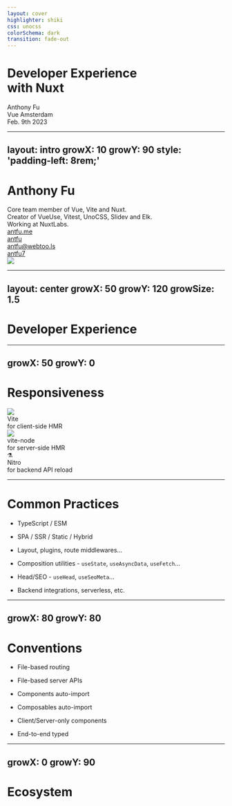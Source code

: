 ```yaml
---
layout: cover
highlighter: shiki
css: unocss
colorSchema: dark
transition: fade-out
---
```


<h1 flex="~ col">
<div>Developer Experience</div>
<div flex="~ gap3" items-center>with <span inline-block i-logos-nuxt-icon text-1.2em mb-2/> <b font-bold>Nuxt</b></div>
</h1>

<div uppercase text-sm tracking-widest>
Anthony Fu
</div>

<div abs-br mx-10 my-12 flex="~ col" text-sm text-right>
  <div>Vue Amsterdam</div>
  <div text-sm opacity-50>Feb. 9th 2023</div>
</div>

---
layout: intro
growX: 10
growY: 90
style: 'padding-left: 8rem;'
---

# Anthony Fu

<div class="leading-10 opacity-80">
Core team member of Vue, Vite and Nuxt.<br>
Creator of VueUse, Vitest, UnoCSS, Slidev and Elk.<br>
Working at NuxtLabs.<br>
</div>

<div my-10 w-min flex="~ gap-1" items-center justify-center>
  <div i-ri-user-3-line op50 ma text-xl/>
  <div><a href="https://antfu.me" target="_blank" class="border-none! font-300">antfu.me</a></div>
  <div i-ri-github-line op50 ma text-xl ml4/>
  <div><a href="https://github.com/antfu" target="_blank" class="border-none! font-300">antfu</a></div>
  <div i-ri-mastodon-line op50 ma text-xl ml4/>
  <div><a href="https://m.webtoo.ls/@antfu" target="_blank" class="border-none! font-300">antfu@webtoo.ls</a></div>
  <div i-ri-twitter-line op50 ma text-xl ml4/>
  <div><a href="https://twitter.com/antfu7" target="_blank" class="border-none! font-300">antfu7</a></div>
</div>

<img src="https://antfu.me/avatar.png" rounded-full w-35 abs-tr mt-32 mr-40/>

<div flex="~ gap2">

</div>

---
layout: center
growX: 50
growY: 120
growSize: 1.5
---

# Developer Experience

<!--
Let's start by talking about Developer Experience. These years we have heard about Developer Experience more and more often. Frameworks have put a lot of effort into improving Developer Experience, to make our work more efficient and productive, and of course, a better experience. Here I'd like to divide the big concept into different parts and see what we have done to really make a difference from a framework's perspective.
-->

---
growX: 50
growY: 0
---

# Responsiveness

<div flex="~" justify-evenly items-center h-90>
<v-clicks>

<div flex="~ col" items-center>
<img w-20 mb6 src="/vite.svg">
<div text-2xl>Vite</div>
<div text-base op50>for client-side HMR</div>
</div>

<div flex="~ col" items-center>
<img w-20 mb6 src="/vite-node.svg">
<div text-2xl>vite-node</div>
<div text-base op50>for server-side HMR</div>
</div>

<div flex="~ col" items-center>
<div text-4.6rem>⚗️</div>
<div text-2xl>Nitro</div>
<div text-base op50>for backend API reload</div>
</div>

</v-clicks>
</div>

<!--
The first thing I am going to pick is "Responsiveness".

In Nuxt 3, we switched our default bundler to Vite, the tool well-known for its instant hot module replacement, or so call HMR. It allows you to see the change from your code to the app in nearly no time, and creates a great workflow and feedback loop.

On the server-side rendering, we use `vite-node`, the same engine that powers Vitest, to do the HMR on the server-side.

And finally, we introduced Nitro along with Nuxt 3, apart from many awesome features it provides, it also offers hot reload for server APIs on dev time. Remember the time you need to restart your node process every time you change to your backend API? It's no longer the case with Nitro!

Combining all these tools, we are able to make your app reactive for any changes you make, no matter whether it's client code, ssr, or server-side APIs.
-->

---

# Common Practices

<v-clicks>

- TypeScript / ESM

- SPA / SSR / Static / Hybrid
- Layout, plugins, route middlewares...
- Composition utilities - `useState`, `useAsyncData`, `useFetch`...
- Head/SEO - `useHead`, `useSeoMeta`...
- Backend integrations, serverless, etc.

</v-clicks>

<!--
As a framework, Nuxt offers common practices built-in.

TypeScript and ESM are supported out-of-box, thanks to Vite.

Nuxt also makes it simple to build single-page application, server-side rendering, static site generation, or hybrid them per routes - using the same codebase isomorphically without any explicit setup.

Then we provided the layout system, plugins, route middlewares, etc., to make the app creation easier and your codebase better organized.

On top of that, we also provided a few composable utilities like `useState` and `useAsyncData`, and SEO utilities like `useHead` and `useSeoMeta` to make states accessible across the server and client sides.

Not to mention we also have one of the best backend integrations. With Nitro, you can deploy your Nuxt app to any hosting service like Vercel, Netlify, Cloudflare, etc., with zero-config!

All of these features are trying to provide the common practice and sensiable defaults that you might need, out-of-box. And save you time going down the rabbit hole configuring them.
-->

---
growX: 80
growY: 80
---

# Conventions

<v-clicks>

- File-based routing

- File-based server APIs

- Components auto-import

- Composables auto-import

- Client/Server-only components

- End-to-end typed

</v-clicks>

<!--
And then to the cool part, we also introduced some conventions.

The first one is file-based routing, which allows you to have a multi-page app by simply creating the Vue component with the same structure in the filesystem.

Similarly, with the power of Nitro, we also have file-based server APIs, where you can create your serverless APIs in the same way as routing.

Then we add components auto-imports, components under the components folder will be directly available in any Vue file with the same name as their file name. And also, they will are code-splitted well.

And in Nuxt 3, we introduced compostables auto-import. It means you no longer need to type `import { ref } from 'vue'` in every component. APIs from Vue are directly available to you. 3rd party modules could also provide their custom composables to be auto-imported, and the same works for your local composables.

We also introduced client and server-only components. Making it easy, you can directly do it by adding `.client` and `.server` at the end of your component filename.

And finally, all those conventions are fully typed. You can even have type autocomplete when doing route navigation or fetching data from the APIs.

Conventions are introduced to greatly reduce the boilerplates you need to write and avoid duplications in your codebase. Which I see have significant benefits to boost your productivity.
-->

---
growX: 0
growY: 90
---

# Ecosystem

<iframe v-click src="https://nuxt.com/modules?sortBy=downloads&version=3.x"
  onload="this.style.visibility = 'visible';"
  scale-50 origin-top-right absolute right-0 top-0 bottom-0 w="140%" h="200%"
  style="mix-blend-mode: lighten;filter:contrast(1.15);visibility:hidden;"
/>

<v-clicks>

- Modules

- Effortless integrations

</v-clicks>

<!--
When it comes to the ecosystem, Nuxt has a large community to build modules around it. Look at these on our site, we have hundreds of high-quality modules for you to pick from, and all of them here are available to Nuxt 3. With modules, getting integrations for features you want is effortless. And they are taking care of the details and best practices for you.
-->

---
growX: 0
growY: 50
---

# One problem <span v-click> - Transparency</span>

<v-clicks>

- Abstraction creates burden to understand

- Conventions can be implicit

- Can be hard to debug

</v-clicks>

<!--
So, with so many great features we would have from a framework, there is, unfortunately, one problem - Transparency.

This might be considered a trade-off of having a framework or actually any tools. Every time we build some cool new features, we add a bit of abstraction to the framework. The abstraction is indeed a great thing to hide some implementation complexity from the users, but it sometimes could also create some extra burden for users to understand. And the conventions could sometimes lead to implicitness, where it's not clear where a component is from, or who is using a certain component, etc. And of course, sometimes it can make things hard to debug.

So how can we improve this?
-->

---
growX: 0
growY: -30
growFollow: false
---

# vite-plugin-inspect
Inspect your Vite intermediate states

<iframe v-click src="/__inspect/" border-t border-gray:15 scale-75 origin-bottom-left absolute left-0 bottom-0 w="134%" h="102%" style="mix-blend-mode: lighten;filter: contrast(1.15);" />

<!--
To solve the same issue I had in Vite. I made the package called `vite-plugin-inspect`. It provides a UI for you to inspect the intermediated state of each plugin transformation of Vite. This makes the Vite pipeline transparent, and you can see how your code has been transformed step by step. If there is anything goes wrong, you can spot which plugin is causing that. (Demo a bit)

Since `vite-plugin-inspect` is for Vite, it can actually work with any framework or tools built on top of Vite, including Nuxt. However, because Vite is framework agnostic, the inspect feature is relatively low-level. It can be helpful in some cases, but it can also be quite limited.
-->

---
layout: center
growX: 20
growY: 0
---

# One step further

<!--
So, by having the context of Nuxt, let's take one step forward -
-->

---
layout: 'center'
class: 'text-center'
growX: 50
growY: 10
---

<div v-click transition-all duration-500 :class="$clicks === 0 ? 'op0' : $clicks > 1 ? 'op50 text-2xl' : 'translate-y-10 text-4xl'">Introducing</div>

<div class="nuxt-devtools-logo" v-click>
  <NuxtDevTools h-20/>
</div>

---

<div ml-14 text-lg op50 mb--4>The vision of</div>
<h1><NuxtDevTools h-15/></h1>

<div text-2xl>
<v-clicks>

- Enhance your DX with Nuxt

- Transparency for conventions

- Performance & analysis

- Interactive & playful

- Personalized documentations

</v-clicks>
</div>

<!--
Nuxt DevTools is a set of visual tools that help you to know your app better. It will enhance your overall developer experience with Nuxt. Providing more transparency to the conventions. We also wish it to be able to help you monitor the performance and find the bottleneck. It should be interactive and playful, and it would be great if it could be personalized documentation when you need it.

So that's the plan. And it's indeed a big plan to achieve. Today I am going to showcase to you a bit preview of the things we have been working on.
-->

---
layout: center
class: text-center
growX: 50
growY: 50
growSize: 0.4
---

<h1>Demo time!</h1>

<!--
Let's go demo time!
-->

---
layout: iframe
url: http://localhost:5314/
scale: 0.5
growFollow: false
---

<!--
So, here is a dev server of Elk, a Mastodon client built with Nuxt. Daniel already gave a great explanation in his talk. With Nuxt DevTools enabled, here we have a small Nuxt icon on the bottom to open up the DevTools. Click it we see it pop up on a panel right inside our app. Just be aware that this is a very early preview, we have quite a lot of features are not yet been implemented and many things might be changed.

Let's get started. First, we will see a quick overview of your app, like which version you are using, and how many pages, components and composables you have. This is a barebone page for now but we will make it better.

So let's quickly go through the features we have.

=

The first tab we have pages, here you can see your current route of your app, and all the routes available. You can quickly navigate between pages by simply clicking them. You can also use the text box to see how the route is matched. When it's orange, it means you don't have a page for that route. When it's green, you can navigate to them by pressing enter.

=

Let's go to the next components tabs. Here it lists all the components you have in your app, and either they are from the user components, registered at runtime, from Nuxt, or from 3rd-party libraries. You can search from them, can click to go the source file in your editor.

You can also see the components graph by clicking the button here. You see Elk is indeed a complex project that has a lot of components. You can click one component and filter the graph to see how this component is using the others.

Nuxt DevTools also integrated components inspector, where you can click the arrow button here and goes to your app, to know where an element is from. Click it, it will open the source code to the exact line of that component.

=

Then we have imports tabs to show all the auto-imported entries you have from different sources. For example, here you can see VueUse offers many functions and we are using some of them. Click into, you will see a short description of what it does, and a link to the documentation page of that specific function, and how many files are referencing it.

=

Go to the modules tab, you will see the modules you have installed. With their informations and links to the documentation. In the future, we plan to have some nice UI for you to install or even manage your modules with one-click.

=

Here we have all the plugins executed in order. This page is working in progress.

=

Then we have runtime configs and payload. Where you can see the data you have from `useRuntimeConfig()`, or the state you have from `useState()`, `useAsyncData()` etc. And they are reactive and editable. You can change the color mode by editing this here.

=

We have a hooks tab, to show you how Nuxt hooks been executed in both client side and server side, and how much time they cost. This could be helpful to find the bottleneck of your app or even help us to find bugs in Nuxt core.

=

Then we have virtual files from Nitro, the generated-code to support Nuxt's convention. This is a bit advanced mostly for module authors.

=

And if you are already using vite-plugin-inspect, here for sure we have it built-in as well!

=

Alright, so that's the feature we had for Nuxt DevTools right now. We hope you like them.
-->

---
layout: center
class: text-center
growX: 50
growY: 0
---

# One more thing!

---
layout: iframe
url: http://localhost:5314/
scale: 0.5
growFollow: false
---

<!--
Nuxt DevTools is also designed to be flexible and extensible. That means modules can actually contribute to DevTools to present interactive information for their integrations. Here let me show you a few modules that support Nuxt DevTools right now.

The first one is VS Code, let's click the "Start" button first. Thanks to VS Code Server, we are able to embed a fully featured VS Code into the DevTools, where you can sync with your vscode settings as your local, and all the extensions are available. With this, you are now able to edit your file without even leaving your app, for example, let's change the title of Elk (edit NavTitle.vue). You see, it's instant! You can also close the DevTools and open it back at any time.

Let's go to the next one. When you have the VueUse module installed, the module will contribute a new tab to the DevTools, and this shows all functions of VueUse with instant search.

Similarly, we also have UnoCSS inspector, where you can see how each file uses the atomic CSS, and how CSS is generated.

And finally, with the `nuxt-vitest` module, that Daniel and I have been working on recently, allows you to run your tests alongside your dev server, using the exact same pipeline as your Nuxt app. Whenever you update your file, the test will automatically reruns so you can see the client get updated and the test result at the same time!

This is only something we have right now as a MVP. We see great potential on this and it would be hard to imagine how it would end up being. We would like to invite you to join us for brainstorming and bringing an even better developer experience to Nuxt.
-->

---
layout: center
class: text-center
growX: 10
growY: 90
---

# Open Sourced

<Repo name="nuxt/devtools" />

<!--
And so, the preview of Nuxt DevTools is open-sourced, right now! You can give it a star at github.com/nuxt/devtools and find the instructions there for trying it in your Nuxt apps.
-->

---
layout: center
class: text-center
growX: 50
growY: -20
---

<pre text-3xl flex font-mono class="select-none!">
<span text-gray:50>npx </span>
<span text-green>nuxi</span>
<span text-gray:50>@latest </span>
<span text-transparent bg-clip-text bg-gradient-to-r from-green-400 via-teal-400 to-blue-500>devtools enable</span>
</pre>

---
layout: intro
class: text-center pb-5
growX: 50
growY: 120
---

# Thank You!

Slides on [antfu.me](https://antfu.me)

<!--
That's all for my talk. The slides can be found on my website. Thank you!
-->
